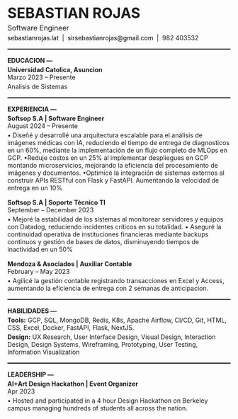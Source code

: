 <!--
  Replicates the general layout, typography, and spacing
  seen in the original CV. Adjust as needed for your renderer.
-->

<p style="font-size:32px; font-weight:bold; margin:0; padding:0;">SEBASTIAN ROJAS</p>
<p style="font-size:16px; margin:4px 0 0 0;">Software Engineer</p>
<p style="margin:4px 0;">
  <a href="https://junhyungpark.com" style="color:black; text-decoration:none;">sebastianrojas.lat</a> &nbsp;|&nbsp; 
  <a href="mailto:jhp0426@berkeley.edu" style="color:black; text-decoration:none;">sirsebastianrojas@gmail.com</a> &nbsp;|&nbsp; 
  982 403532
</p>

<hr style="border:none; border-top:1px solid black; margin:16px 0;" />

<p style="font-weight:bold; margin-bottom:4px; text-transform:uppercase;">Educacion &mdash;</p>
<p style="margin:0; font-weight:bold;">Universidad Catolica, Asuncion</p>
<p style="margin:0;">Marzo 2023 &ndash; Presente</p>
<p style="margin-top:4px;">Analisis de Sistemas</p>

<hr style="border:none; border-top:1px solid black; margin:16px 0;" />

<p style="font-weight:bold; margin-bottom:4px; text-transform:uppercase;">Experiencia &mdash;</p>

<p style="margin:0; font-weight:bold;">Softsop S.A | Software Engineer</p>
<p style="margin:0;">August 2024 &ndash; Presente </p>
<p style="margin-top:4px;">
  &bull; Diseñé y desarrollé una arquitectura escalable para el análisis de imágenes médicas con IA, reduciendo el tiempo de entrega de diagnosticos en un 60%, mediante la implementación de un flujo completo de MLOps en GCP.
  &bull;Reduje costos en un 25% al implementar despliegues en GCP montando microservicios, mejorando la eficiencia del procesamiento de imágenes y documentos.
  &bull;Optimicé la integración de sistemas externos al construir APIs RESTful con Flask y FastAPI. Aumentando la velocidad de entrega en un 10%


</p>

<p style="margin:16px 0 0 0; font-weight:bold;">Softsop S.A | Soporte Técnico TI</p>
<p style="margin:0;">September &ndash; December 2023</p>
<p style="margin-top:4px;">
  &bull; Mejoré la estabilidad de los sistemas al monitorear servidores y equipos con Datadog, reduciendo incidentes críticos en su totalidad.
  &bull; Aseguré la continuidad operativa de instituciones financieras mediante backups continuos y gestión de bases de datos, disminuyendo tiempos de inactividad en un 50%
</p>


<p style="margin:16px 0 0 0; font-weight:bold;">Mendoza & Asociados | Auxiliar Contable</p>
<p style="margin:0;">February &ndash; May 2023</p>
<p style="margin-top:4px;">
  &bull; Agilicé la gestión contable registrando transacciones en Excel y Access, aumentando la eficiencia de entrega con 2 semanas de anticipacion.<br>

</p>

<hr style="border:none; border-top:1px solid black; margin:16px 0;" />

<p style="font-weight:bold; margin-bottom:4px; text-transform:uppercase;">Habilidades &mdash;</p>
<p style="margin:0;">
  <strong>Tools:</strong> GCP, SQL, MongoDB, Redis, K8s, Apache Airflow, CI/CD, Git, HTML, CSS, Excel, Docker, FastAPI, Flask, NextJS.
</p>
<p style="margin-top:4px;">
  <strong>Design:</strong> UX Research, User Interface Design, Visual Design, Interaction Design, Design Systems, Wireframing, Prototyping, User Testing, Information Visualization
</p>

<hr style="border:none; border-top:1px solid black; margin:16px 0;" />

<p style="font-weight:bold; margin-bottom:4px; text-transform:uppercase;">Leadership &mdash;</p>
<p style="margin:0; font-weight:bold;">AI+Art Design Hackathon | Event Organizer</p>
<p style="margin:0;">Apr 2023</p>
<p style="margin-top:4px;">
  &bull; Hosted and participated in a 4 hour Design Hackathon on Berkeley campus managing hundreds of students all across the nation.
</p>
